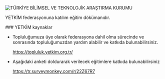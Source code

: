 <img src="https://www.tubitak.gov.tr/sites/default/files/tubitak_logo.png" alt="TÜRKİYE BİLİMSEL VE TEKNOLOJİK ARAŞTIRMA KURUMU" id="logo">

YETKİM federasyonuna katılım eğitim dökümanıdır.


### YETKİM kaynaklar

- Topluluğumuza üye olarak federasyona dahil olma sürecinde ve sonrasında topluluğumuzdan yardım alabilir ve katkıda bulunabilirsiniz. 

	https://topluluk.yetkim.org.tr/

- Aşağıdaki anketi doldurarak verilecek eğitimlere katkıda bulunabilirsiniz

	https://tr.surveymonkey.com/r/22Z67R7



